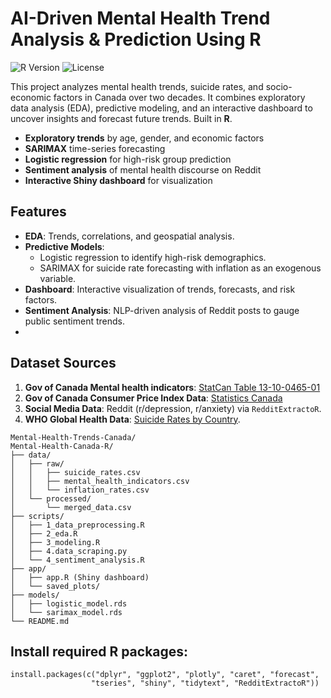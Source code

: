 # AI-Driven Mental Health Trend Analysis & Prediction Using R

![R Version](https://img.shields.io/badge/R-4.3.2-blue)
![License](https://img.shields.io/badge/License-MIT-green)

This project analyzes mental health trends, suicide rates, and socio-economic factors in Canada over two decades. It combines exploratory data analysis (EDA), predictive modeling, and an interactive dashboard to uncover insights and forecast future trends. Built in **R**.

- **Exploratory trends** by age, gender, and economic factors  
- **SARIMAX** time-series forecasting  
- **Logistic regression** for high-risk group prediction  
- **Sentiment analysis** of mental health discourse on Reddit  
- **Interactive Shiny dashboard** for visualization  


## Features
- **EDA**: Trends, correlations, and geospatial analysis.
- **Predictive Models**:  
  - Logistic regression to identify high-risk demographics.  
  - SARIMAX for suicide rate forecasting with inflation as an exogenous variable.  
- **Dashboard**: Interactive visualization of trends, forecasts, and risk factors.
- **Sentiment Analysis**: NLP-driven analysis of Reddit posts to gauge public sentiment trends.
- 
## Dataset Sources
1. **Gov of Canada Mental health indicators**: [StatCan Table 13-10-0465-01](https://open.canada.ca/data/dataset/a9863f45-6a1a-4277-ae0f-2d9cb61d413a/resource/2caa55d4-370c-41bc-a662-5ee67da3c074)
2. **Gov of Canada Consumer Price Index Data**: [Statistics Canada](https://www150.statcan.gc.ca/t1/tbl1/en/tv.action?pid=1810000401&pickMembers%5B0%5D=1.2&cubeTimeFrame.startMonth=01&cubeTimeFrame.startYear=2002&cubeTimeFrame.endMonth=12&cubeTimeFrame.endYear=2022&referencePeriods=20020101%2C20221201)
3. **Social Media Data**: Reddit (r/depression, r/anxiety) via `RedditExtractoR`.
4. **WHO Global Health Data**: [Suicide Rates by Country](https://www.who.int/data/gho).
```
Mental-Health-Trends-Canada/
Mental-Health-Canada-R/
├── data/
│   ├── raw/
│   │   ├── suicide_rates.csv
│   │   ├── mental_health_indicators.csv
│   │   └── inflation_rates.csv
│   └── processed/
│       └── merged_data.csv
├── scripts/
│   ├── 1_data_preprocessing.R
│   ├── 2_eda.R
│   ├── 3_modeling.R
│   ├── 4.data_scraping.py
│   └── 4_sentiment_analysis.R
├── app/
│   ├── app.R (Shiny dashboard)
│   └── saved_plots/
├── models/
│   ├── logistic_model.rds
│   └── sarimax_model.rds
└── README.md
```
## Install required R packages:
```
install.packages(c("dplyr", "ggplot2", "plotly", "caret", "forecast", 
                  "tseries", "shiny", "tidytext", "RedditExtractoR"))
```
